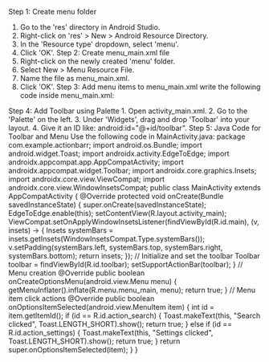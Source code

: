 Step 1: Create menu folder
1.	Go to the 'res' directory in Android Studio.
2.	Right-click on 'res' > New > Android Resource Directory.
3.	In the 'Resource type' dropdown, select 'menu'.
4.	Click 'OK'.
Step 2: Create menu_main.xml file
1.	Right-click on the newly created 'menu' folder.
2.	Select New > Menu Resource File.
3.	Name the file as menu_main.xml.
4.	Click 'OK'.
Step 3: Add menu items to menu_main.xml write the following code inside menu_main.xml:
<menu xmlns:android="http://schemas.android.com/apk/res/android">
<item android:id="@+id/action_search" android:title="Search" android:showAsAction="ifRoom" />
<item android:id="@+id/action_settings" android:title="Settings"
android:showAsAction="ifRoom" />
</menu>
Step 4: Add Toolbar using Palette
1.	Open activity_main.xml.
2.	Go to the 'Palette' on the left.
3.	Under 'Widgets', drag and drop 'Toolbar' into your layout.
4.	Give it an ID like: android:id="@+id/toolbar".
Step 5: Java Code for Toolbar and Menu Use the following code in MainActivity.java:
package com.example.actionbarr;
import android.os.Bundle; import android.widget.Toast; import androidx.activity.EdgeToEdge; import androidx.appcompat.app.AppCompatActivity; import androidx.appcompat.widget.Toolbar; import androidx.core.graphics.Insets; import androidx.core.view.ViewCompat; import androidx.core.view.WindowInsetsCompat; public class MainActivity extends AppCompatActivity {
@Override
protected void onCreate(Bundle savedInstanceState) {
super.onCreate(savedInstanceState); EdgeToEdge.enable(this); setContentView(R.layout.activity_main);
ViewCompat.setOnApplyWindowInsetsListener(findViewById(R.id.main), (v, insets) -> {
Insets systemBars = insets.getInsets(WindowInsetsCompat.Type.systemBars()); v.setPadding(systemBars.left, systemBars.top, systemBars.right,
systemBars.bottom); return insets;
});
// Initialize and set the toolbar
Toolbar toolbar = findViewById(R.id.toolbar);
setSupportActionBar(toolbar);
}
// Menu creation @Override
public boolean onCreateOptionsMenu(android.view.Menu menu) {
getMenuInflater().inflate(R.menu.menu_main, menu); return true;
}
// Menu item click actions
@Override
public boolean onOptionsItemSelected(android.view.MenuItem item) {
int id = item.getItemId(); if (id == R.id.action_search) {
Toast.makeText(this, "Search clicked", Toast.LENGTH_SHORT).show(); return true;
} else if (id == R.id.action_settings) {
Toast.makeText(this, "Settings clicked", Toast.LENGTH_SHORT).show(); return true; }
return super.onOptionsItemSelected(item); }
} 
